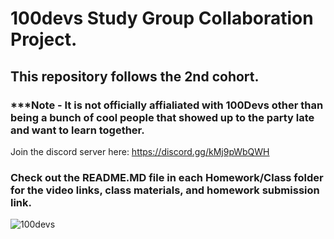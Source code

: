 # 100devs Study Group Collaboration Project.

## This repository follows the 2nd cohort. 

### ***Note - It is not officially affialiated with 100Devs other than being a bunch of cool people that showed up to the party late and want to learn together. 

Join the discord server here: https://discord.gg/kMj9pWbQWH

### Check out the README.MD file in each Homework/Class folder for the video links, class materials, and homework submission link.

![100devs](https://user-images.githubusercontent.com/42125735/229366931-b93bf38f-8ef1-42a6-af40-bb9c79975320.jpeg)
